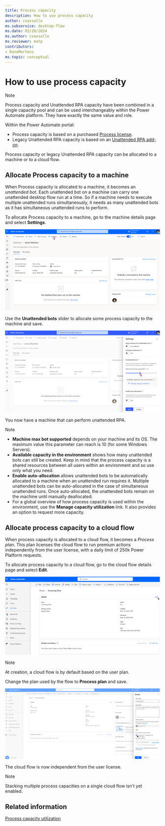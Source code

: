 ```yaml
---
title: Process capacity
description: How to use process capacity
author: cvassallo
ms.subservice: desktop-flow
ms.date: 03/20/2024
ms.author: cvassallo
ms.reviewer: matp
contributors:
- DanaMartens
ms.topic: conceptual
---
```


# How to use process capacity

> [!NOTE]
>
> Process capacity and Unattended RPA capacity have been combined in a single capacity pool and can be used interchangeably within the Power Automate platform. They have exactly the same value and role.

Within the Power Automate portal:

- Process capacity is based on a purchased [Process license](/power-platform/admin/power-automate-licensing/types).
- Legacy Unattended RPA capacity is based on an [Unattended RPA add-on](/power-platform/admin/power-automate-licensing/add-ons#unattended-rpa-add-on).

Process capacity or legacy Unattended RPA capacity can be allocated to a machine or to a cloud flow.

## Allocate Process capacity to a machine

When Process capacity is allocated to a machine, it becomes an *unattended bot*. Each unattended bot on a machine can carry one unattended desktop flow run at a time. So if a machine needs to execute multiple unattended runs simultaneously, it needs as many unattended bots as it has simultaneous unattended runs to perform.

To allocate Process capacity to a machine, go to the machine details page and select **Settings**.

![Machine page - No unattended bot](media/capacity-utilization/machine-page-0-bot.png)

Use the **Unattended bots** slider to allocate some process capacity to the machine and save.

![Machine page - Settings - Add one unattended bot](media/capacity-utilization/machine-page-setting-1-bot-2.png)

You now have a machine that can perform unattended RPA.

> [!NOTE]
>
> - **Machine max bot supported** depends on your machine and its OS. The maximum value this parameter can reach is 10 (for some Windows Servers).
> - **Available capacity in the environment** shows how many unattended bots can still be created. Keep in mind that the process capacity is a shared resources between all users within an environment and so use only what you need.
> - **Enable auto-allocation** allows unattended bots to be automatically allocated to a machine when an unattended run requires it. Multiple unattended bots can be auto-allocated in the case of simultaneous unattended runs. Once auto-allocated, the unattended bots remain on the machine until manually deallocated.
> - For a global overview of how process capacity is used within the environment, use the **Manage capacity utilization** link. It also provides an option to request more capacity.

## Allocate process capacity to a cloud flow

When process capacity is allocated to a cloud flow, it becomes a *Process plan*. This plan licenses the cloud flow to run premium actions independently from the user license, with a daily limit of 250k Power Platform requests.

To allocate process capacity to a cloud flow, go to the cloud flow details page and select **Edit**.

![Cloud flow page - User plan](media/capacity-utilization/cloud-flow-user-plan.png)

> [!NOTE]
>
> At creation, a cloud flow is by default based on the user plan.

Change the plan used by the flow to **Process plan** and save.

![Cloud flow page - Settings - Process plan](media/capacity-utilization/cloud-flow-process-allocation.png)

The cloud flow is now independent from the user license.

> [!NOTE]
>
> Stacking multiple process capacities on a single cloud flow isn't yet enabled.

## Related information

[Process capacity utilization](capacity-utilization-process.md)
